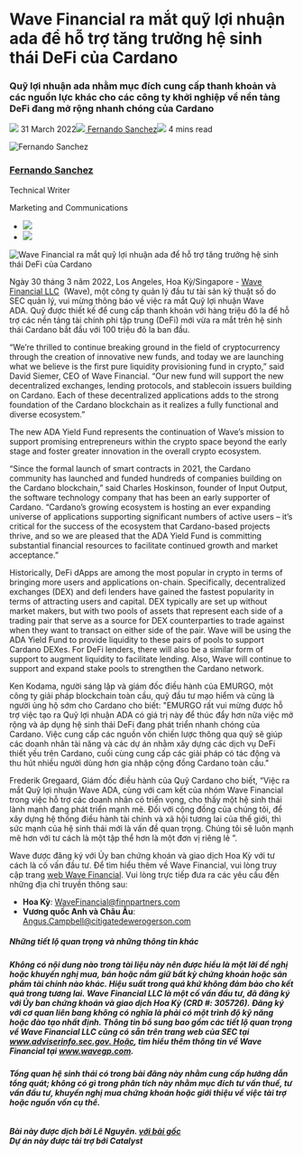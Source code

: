 # Wave Financial ra mắt quỹ lợi nhuận ada để hỗ trợ tăng trưởng hệ sinh thái DeFi của Cardano

### **Quỹ lợi nhuận ada nhằm mục đích cung cấp thanh khoản và các nguồn lực khác cho các công ty khởi nghiệp về nền tảng DeFi đang mở rộng nhanh chóng của Cardano**

![](img/2022-03-31-wave-financial-launches-ada-yield-fund-to-support-cardanos-defi-ecosystem-growth.002.png) 31 March 2022![](img/2022-03-31-wave-financial-launches-ada-yield-fund-to-support-cardanos-defi-ecosystem-growth.002.png)[ Fernando Sanchez](/en/blog/authors/fernando-sanchez/page-1/)![](img/2022-03-31-wave-financial-launches-ada-yield-fund-to-support-cardanos-defi-ecosystem-growth.003.png) 4 mins read

![Fernando Sanchez](img/2022-03-31-wave-financial-launches-ada-yield-fund-to-support-cardanos-defi-ecosystem-growth.004.png)[](/en/blog/authors/fernando-sanchez/page-1/)

### [**Fernando Sanchez**](/en/blog/authors/fernando-sanchez/page-1/)

Technical Writer

Marketing and Communications

- ![](img/2022-03-31-wave-financial-launches-ada-yield-fund-to-support-cardanos-defi-ecosystem-growth.005.png)[](mailto:fernando.sanchez@iohk.io "Email")
- ![](img/2022-03-31-wave-financial-launches-ada-yield-fund-to-support-cardanos-defi-ecosystem-growth.006.png)[](https://www.linkedin.com/in/linkedinsanchezf/ "LinkedIn")

![Wave Financial ra mắt quỹ lợi nhuận ada để hỗ trợ tăng trưởng hệ sinh thái DeFi của Cardano](img/2022-03-31-wave-financial-launches-ada-yield-fund-to-support-cardanos-defi-ecosystem-growth.007.jpeg)

Ngày 30 tháng 3 năm 2022, Los Angeles, Hoa Kỳ/Singapore - [Wave Financial LLC](https://wavegp.com/)  (Wave), một công ty quản lý đầu tư tài sản kỹ thuật số do SEC quản lý, vui mừng thông báo về việc ra mắt Quỹ lợi nhuận Wave ADA. Quỹ được thiết kế để cung cấp thanh khoản với hàng triệu đô la để hỗ trợ các nền tảng tài chính phi tập trung (DeFi) mới vừa ra mắt trên hệ sinh thái Cardano bắt đầu với 100 triệu đô la ban đầu.

“We’re thrilled to continue breaking ground in the field of cryptocurrency through the creation of innovative new funds, and today we are launching what we believe is the first pure liquidity provisioning fund in crypto,” said David Siemer, CEO of Wave Financial. “Our new fund will support the new decentralized exchanges, lending protocols, and stablecoin issuers building on Cardano. Each of these decentralized applications adds to the strong foundation of the Cardano blockchain as it realizes a fully functional and diverse ecosystem.”

The new ADA Yield Fund represents the continuation of Wave’s mission to support promising entrepreneurs within the crypto space beyond the early stage and foster greater innovation in the overall crypto ecosystem.

“Since the formal launch of smart contracts in 2021, the Cardano community has launched and funded hundreds of companies building on the Cardano blockchain,” said Charles Hoskinson, founder of Input Output, the software technology company that has been an early supporter of Cardano. “Cardano’s growing ecosystem is hosting an ever expanding universe of applications supporting significant numbers of active users – it’s critical for the success of the ecosystem that Cardano-based projects thrive, and so we are pleased that the ADA Yield Fund is committing substantial financial resources to facilitate continued growth and market acceptance.”

Historically, DeFi dApps are among the most popular in crypto in terms of bringing more users and applications on-chain. Specifically, decentralized exchanges (DEX) and defi lenders have gained the fastest popularity in terms of attracting users and capital. DEX typically are set up without market makers, but with two pools of assets that represent each side of a trading pair that serve as a source for DEX counterparties to trade against when they want to transact on either side of the pair. Wave will be using the ADA Yield Fund to provide liquidity to these pairs of pools to support Cardano DEXes. For DeFi lenders, there will also be a similar form of support to augment liquidity to facilitate lending. Also, Wave will continue to support and expand stake pools to strengthen the Cardano network.

Ken Kodama, người sáng lập và giám đốc điều hành của EMURGO, một công ty giải pháp blockchain toàn cầu, quỹ đầu tư mạo hiểm và cũng là người ủng hộ sớm cho Cardano cho biết: "EMURGO rất vui mừng được hỗ trợ việc tạo ra Quỹ lợi nhuận ADA có giá trị này để thúc đẩy hơn nữa việc mở rộng và áp dụng hệ sinh thái DeFi đang phát triển nhanh chóng của Cardano. Việc cung cấp các nguồn vốn chiến lược thông qua quỹ sẽ giúp các doanh nhân tài năng và các dự án nhằm xây dựng các dịch vụ DeFi thiết yếu trên Cardano, cuối cùng cung cấp các giải pháp có tác động và thu hút nhiều người dùng hơn gia nhập cộng đồng Cardano toàn cầu."

Frederik Gregaard, Giám đốc điều hành của Quỹ Cardano cho biết, “Việc ra mắt Quỹ lợi nhuận Wave ADA, cùng với cam kết của nhóm Wave Financial trong việc hỗ trợ các doanh nhân có triển vọng, cho thấy một hệ sinh thái lành mạnh đang phát triển mạnh mẽ. Đối với cộng đồng của chúng tôi, để xây dựng hệ thống điều hành tài chính và xã hội tương lai của thế giới, thì sức mạnh của hệ sinh thái mới là vấn đề quan trọng. Chúng tôi sẽ luôn mạnh mẽ hơn với tư cách là một tập thể hơn là một đơn vị riêng lẻ ”.

Wave được đăng ký với Ủy ban chứng khoán và giao dịch Hoa Kỳ với tư cách là cố vấn đầu tư. Để tìm hiểu thêm về Wave Financial, vui lòng truy cập trang [web Wave Financial](https://wavegp.com/). Vui lòng trực tiếp đưa ra các yêu cầu đến những địa chỉ truyền thông sau:

- **Hoa Kỳ**: WaveFinancial@finnpartners.com
- **Vương quốc Anh và Châu Âu**: Angus.Campbell@citigatedewerogerson.com

##### **Những tiết lộ quan trọng và những thông tin khác**

##### **Không có nội dung nào trong tài liệu này nên được hiểu là một lời đề nghị hoặc khuyến nghị mua, bán hoặc nắm giữ bất kỳ chứng khoán hoặc sản phẩm tài chính nào khác. Hiệu suất trong quá khứ không đảm bảo cho kết quả trong tương lai. Wave Financial LLC là một cố vấn đầu tư, đã đăng ký với Ủy ban chứng khoán và giao dịch Hoa Kỳ (CRD #: 305726). Đăng ký với cơ quan liên bang không có nghĩa là phải có một trình độ kỹ năng hoặc đào tạo nhất định. Thông tin bổ sung bao gồm các tiết lộ quan trọng về Wave Financial LLC cũng có sẵn trên trang web của SEC tại www.adviserinfo.sec.gov. Hoặc, tìm hiểu thêm thông tin về Wave Financial tại www.wavegp.com.**

##### **Tổng quan hệ sinh thái có trong bài đăng này nhằm cung cấp hướng dẫn tổng quát; không có gì trong phân tích này nhằm mục đích tư vấn thuế, tư vấn đầu tư, khuyến nghị mua chứng khoán hoặc giới thiệu về việc tài trợ hoặc nguồn vốn cụ thể.<br><br><br>Bài này được dịch bởi Lê Nguyên. <a class="_active_edit_href" href="https://iohk.io/en/blog/posts/2022/03/31/wave-financial-launches-ada-yield-fund-to-support-cardanos-defi-ecosystem-growth/">với bài gốc</a><br><em>Dự án này được tài trợ bới Catalyst</em>**
